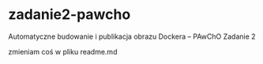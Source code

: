 # zadanie2-pawcho
Automatyczne budowanie i publikacja obrazu Dockera – PAwChO Zadanie 2

zmieniam coś w pliku readme.md 